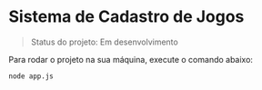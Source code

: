 <h1>Sistema de Cadastro de Jogos</h1>

>Status do projeto: Em desenvolvimento

Para rodar o projeto na sua máquina, execute o comando abaixo:
```
node app.js
```
